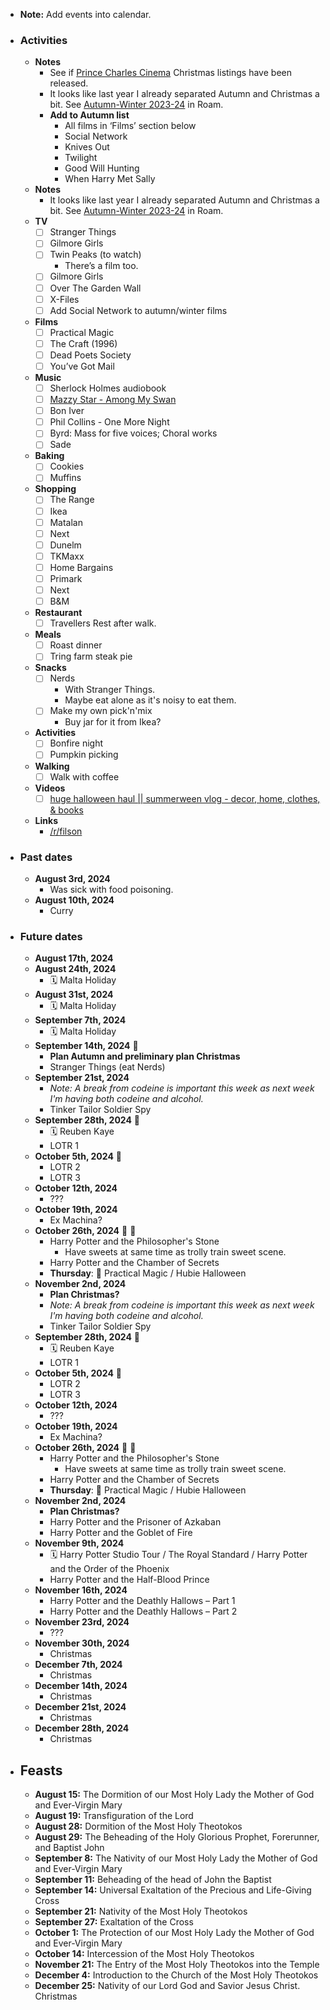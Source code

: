 - **Note:** Add events into calendar.
- ### Activities
	- **Notes**
		- See if [Prince Charles Cinema](https://princecharlescinema.com/whats-on/) Christmas listings have been released.
		- It looks like last year I already separated Autumn and Christmas a bit. See [Autumn-Winter 2023-24](roam://#/app/clowes/page/huO8dWa5B) in Roam.
		- **Add to Autumn list**
			- All films in ‘Films’ section below
			- Social Network
			- Knives Out
			- Twilight
			- Good Will Hunting
			- When Harry Met Sally
	- **Notes**
		- It looks like last year I already separated Autumn and Christmas a bit. See [Autumn-Winter 2023-24](roam://#/app/clowes/page/huO8dWa5B) in Roam.
	- **TV**
		- [ ] Stranger Things
		- [ ] Gilmore Girls
		- [ ] Twin Peaks (to watch)
			- There’s a film too.
		- [ ] Gilmore Girls
		- [ ] Over The Garden Wall
		- [ ] X-Files
		- [ ] Add Social Network to autumn/winter films
	- **Films**
		- [ ] Practical Magic
		- [ ] The Craft (1996)
		- [ ] Dead Poets Society
		- [ ] You’ve Got Mail
	- **Music**
		- [ ] Sherlock Holmes audiobook
		- [ ] [Mazzy Star - Among My Swan](https://open.spotify.com/album/4mhpbf7jYc0L1nBceoebIE?si=hfSl7eZqSgyka5W1tyoLYg)
		- [ ] Bon Iver
		- [ ] Phil Collins - One More Night
		- [ ] Byrd: Mass for five voices; Choral works
		- [ ] Sade
	- **Baking**
		- [ ] Cookies
		- [ ] Muffins
	- **Shopping**
		- [ ] The Range
		- [ ] Ikea
		- [ ] Matalan
		- [ ] Next
		- [ ] Dunelm
		- [ ] TKMaxx
		- [ ] Home Bargains
		- [ ] Primark
		- [ ] Next
		- [ ] B&M
	- **Restaurant**
		- [ ] Travellers Rest after walk.
	- **Meals**
		- [ ] Roast dinner
		- [ ] Tring farm steak pie
	- **Snacks**
		- [ ] Nerds
			- With Stranger Things.
			- Maybe eat alone as it's noisy to eat them.
		- [ ] Make my own pick'n'mix
			- Buy jar for it from Ikea?
	- **Activities**
		- [ ] Bonfire night
		- [ ] Pumpkin picking
	- **Walking**
		- [ ] Walk with coffee
	- **Videos**
		- [ ] [huge halloween haul || summerween vlog - decor, home, clothes, & books](https://youtu.be/k6DSs8ICrDM?si=3RUYbcPGVC1anLVl)
	- **Links**
		- [/r/filson](https://www.reddit.com/r/filson/top/?sort=top&t=year)
- ### Past dates
	- **August 3rd, 2024**
		- Was sick with food poisoning.
	- **August 10th, 2024**
		- Curry
- ### Future dates
	- **August 17th, 2024**
	- **August 24th, 2024**
		- 🗓️ Malta Holiday
	- **August 31st, 2024**
		- 🗓️ Malta Holiday
	- **September 7th, 2024**
		- 🗓️ Malta Holiday
	- **September 14th, 2024** 💊
		- **Plan Autumn and preliminary plan Christmas**
		- Stranger Things (eat Nerds)
	- **September 21st, 2024**
		- *Note: A break from codeine is important this week as next week I'm having both codeine and alcohol.*
		- Tinker Tailor Soldier Spy
	- **September 28th, 2024** 💊
		- 🗓️ Reuben Kaye
		- LOTR 1
	- **October 5th, 2024** 💊
		- LOTR 2
		- LOTR 3
	- **October 12th, 2024**
		- ???
	- **October 19th, 2024**
		- Ex Machina?
	- **October 26th, 2024** 🎃 💊
		- Harry Potter and the Philosopher's Stone
			- Have sweets at same time as trolly train sweet scene.
		- Harry Potter and the Chamber of Secrets
		- **Thursday**: 🎃 Practical Magic / Hubie Halloween
	- **November 2nd, 2024**
		- **Plan Christmas?**
		- *Note: A break from codeine is important this week as next week I'm having both codeine and alcohol.*
		- Tinker Tailor Soldier Spy
	- **September 28th, 2024** 💊
		- 🗓️ Reuben Kaye
		- LOTR 1
	- **October 5th, 2024** 💊
		- LOTR 2
		- LOTR 3
	- **October 12th, 2024**
		- ???
	- **October 19th, 2024**
		- Ex Machina?
	- **October 26th, 2024** 🎃 💊
		- Harry Potter and the Philosopher's Stone
			- Have sweets at same time as trolly train sweet scene.
		- Harry Potter and the Chamber of Secrets
		- **Thursday**: 🎃 Practical Magic / Hubie Halloween
	- **November 2nd, 2024**
		- **Plan Christmas?**
		- Harry Potter and the Prisoner of Azkaban
		- Harry Potter and the Goblet of Fire
	- **November 9th, 2024**
		- 🗓️ Harry Potter Studio Tour / The Royal Standard / Harry Potter and the Order of the Phoenix
		- Harry Potter and the Half-Blood Prince
	- **November 16th, 2024**
		- Harry Potter and the Deathly Hallows – Part 1
		- Harry Potter and the Deathly Hallows – Part 2
	- **November 23rd, 2024**
		- ???
	- **November 30th, 2024**
		- Christmas
	- **December 7th, 2024**
		- Christmas
	- **December 14th, 2024**
		- Christmas
	- **December 21st, 2024**
		- Christmas
	- **December 28th, 2024**
		- Christmas
- ## Feasts
    - **August 15:** The Dormition of our Most Holy Lady the Mother of God and Ever-Virgin Mary
    - **August 19:** Transfiguration of the Lord
    - **August 28:** Dormition of the Most Holy Theotokos
    - **August 29:** The Beheading of the Holy Glorious Prophet, Forerunner, and Baptist John
    - **September 8:** The Nativity of our Most Holy Lady the Mother of God and Ever-Virgin Mary
    - **September 11:** Beheading of the head of John the Baptist
    - **September 14:** Universal Exaltation of the Precious and Life-Giving Cross
    - **September 21:** Nativity of the Most Holy Theotokos
    - **September 27:** Exaltation of the Cross
    - **October 1:** The Protection of our Most Holy Lady the Mother of God and Ever-Virgin Mary
    - **October 14:** Intercession of the Most Holy Theotokos
    - **November 21:** The Entry of the Most Holy Theotokos into the Temple
    - **December 4:** Introduction to the Church of the Most Holy Theotokos
    - **December 25:** Nativity of our Lord God and Savior Jesus Christ. Christmas